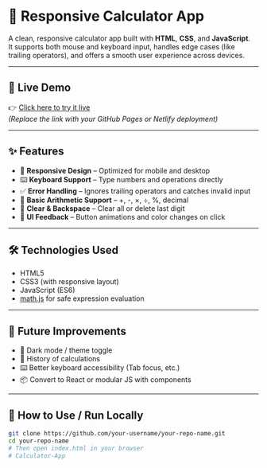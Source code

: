 # 🧮 Responsive Calculator App

A clean, responsive calculator app built with **HTML**, **CSS**, and **JavaScript**.  
It supports both mouse and keyboard input, handles edge cases (like trailing operators), and offers a smooth user experience across devices.

---

## 🚀 Live Demo

👉 [Click here to try it live](https://javadab1995.github.io/Calculator-App/)  
_(Replace the link with your GitHub Pages or Netlify deployment)_

---

## ✨ Features

- 📱 **Responsive Design** – Optimized for mobile and desktop
- ⌨️ **Keyboard Support** – Type numbers and operations directly
- ✅ **Error Handling** – Ignores trailing operators and catches invalid input
- 🧠 **Basic Arithmetic Support** – +, -, ×, ÷, %, decimal
- 🔄 **Clear & Backspace** – Clear all or delete last digit
- 🎨 **UI Feedback** – Button animations and color changes on click

---


## 🛠️ Technologies Used

- HTML5
- CSS3 (with responsive layout)
- JavaScript (ES6)
- [math.js](https://mathjs.org/) for safe expression evaluation

---

## 🔧 Future Improvements

- 🌙 Dark mode / theme toggle
- 🧾 History of calculations
- ⌨️ Better keyboard accessibility (Tab focus, etc.)
- 📦 Convert to React or modular JS with components

---

## 📂 How to Use / Run Locally

```bash
git clone https://github.com/your-username/your-repo-name.git
cd your-repo-name
# Then open index.html in your browser
# Calculator-App
